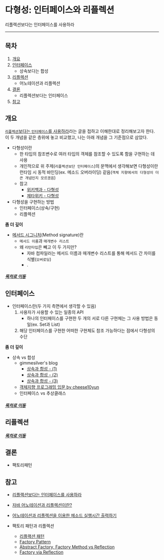 다형성: 인터페이스와 리플렉션
=====
리플렉션보다는 인터페이스를 사용하라
- - -
## 목차
1. [개요](#개요)
2. [인터페이스](#인터페이스)
	* 상속보다는 합성
3. [리플렉션](#리플렉션)
	* 어노테이션과 리플렉션
4. [결론](#결론)
	* 리플렉션보다는 인터페이스
5. [참고](#참고)

## 개요
[`리플렉션`보다는 `인터페이스`를 사용하라](https://jaehun2841.github.io/2019/03/03/effective-java-item65/#%EC%84%9C%EB%A1%A0)라는 글을 접하고 이해한대로 정리해보고자 한다. 이 두 개념을 같은 층위에 놓고 비교했고, 나는 아래 개념을 그 기준점으로 삼았다.  

* 다형성이란
	* 한 타입의 참조변수로 여러 타입의 객체를 참조할 수 있도록 함을 구현하는 데 사용
	* 개인적으로 위 주제(`리플렉션보단 인터페이스`)의 문맥에서 생각해보면 다형성이란 런타임 시 동적 바인딩(ex. 메소드 오버라이딩) 같음(`객체 지향에서의 다형성이 더 큰 개념인지 모르겠음`)
	* 참고
		* [위키백과 - 다형성](https://ko.wikipedia.org/wiki/%EB%8B%A4%ED%98%95%EC%84%B1_(%EC%BB%B4%ED%93%A8%ED%84%B0_%EA%B3%BC%ED%95%99))
		* [제타위키 - 다형성](https://zetawiki.com/wiki/%EB%8B%A4%ED%98%95%EC%84%B1)
* 다형성을 구현하는 방법
	* 인터페이스(상속/구현)
	* 리플렉션

**좀 더 깊이**

* [메서드 시그니처](https://wanna-b.tistory.com/75)(Method signature)란
	* `메서드 이름`과 `매개변수 리스트`
	* 왜 `리턴타입`은 빼고 이 두 가지만?
		* 자바 컴파일러는 메서드 이름과 매개변수 리스트를 통해 메서드 간 차이를 식별(`오버로딩`)
		* .
	
##### [목차로 이동](#목차)
	
## 인터페이스
* 인터페이스란(두 가지 측면에서 생각할 수 있음)
	1. 사용자가 사용할 수 있는 일종의 API
		* 하나의 인터페이스를 구현한 두 개의 서로 다른 구현체는 그 사용 방법은 동일(ex. Set과 List)
	2. 해당 인터페이스를 구현한 어떠한 구현체도 참조 가능하다는 점에서 다형성의 수단

**좀 더 깊이**
	
* 상속 vs 합성
	* gimmesilver's blog
		* [상속과 합성 - (1)](http://agbird.egloos.com/615107)
		* [상속과 합성 - (2)](http://agbird.egloos.com/615166)
		* [상속과 합성 - (3)](http://agbird.egloos.com/615237)
	* [객체지향 프로그래밍 입문 by cheese10yun](https://github.com/cheese10yun/TIL/blob/master/OOP/%EA%B0%9D%EC%B2%B4-%EC%A7%80%ED%96%A5-%ED%94%84%EB%A1%9C%EA%B7%B8%EB%9E%98%EB%B0%8D-%EC%9E%85%EB%AC%B8.md)
	* 인터페이스 vs 추상클래스
	
##### [목차로 이동](#목차)
	
## 리플렉션

##### [목차로 이동](#목차)

## 결론

* 팩토리패턴


## 참고


* [리플랙션보다는 인터페이스를 사용하라](https://jaehun2841.github.io/2019/03/03/effective-java-item65/#%EC%84%9C%EB%A1%A0)

* [자바 어노테이션과 리플렉션이란?](https://qssdev.tistory.com/27)
* [어노테이션과 리플렉션을 이용한 메소드 실행시간 출력하기](https://118k.tistory.com/106)

* 팩토리 패턴과 리플렉션
	* [리플랙션 패턴](https://m.blog.naver.com/PostView.nhn?blogId=since890513&logNo=220220758867&proxyReferer=https%3A%2F%2Fwww.google.com%2F)
	* [Factory Pattern](https://www.oodesign.com/factory-pattern.html)
	* [Abstract Factory, Factory Method vs Reflection](https://www.linkedin.com/pulse/abstract-factory-method-vs-reflection-eman-mughal/)
	* [Factory via Reflection](http://technojeeves.com/index.php/65-java-factory-via-reflection-and-properties)